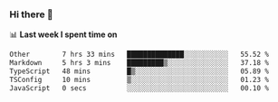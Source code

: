 ### Hi there 👋

<!--
**DBvc/DBvc** is a ✨ _special_ ✨ repository because its `README.md` (this file) appears on your GitHub profile.

Here are some ideas to get you started:

- 🔭 I’m currently working on ...
- 🌱 I’m currently learning ...
- 👯 I’m looking to collaborate on ...
- 🤔 I’m looking for help with ...
- 💬 Ask me about ...
- 📫 How to reach me: ...
- 😄 Pronouns: ...
- ⚡ Fun fact: ...
-->

📊 **Last week I spent time on**
<!--START_SECTION:waka-->

```txt
Other        7 hrs 33 mins   ██████████████░░░░░░░░░░░   55.52 %
Markdown     5 hrs 3 mins    █████████▒░░░░░░░░░░░░░░░   37.18 %
TypeScript   48 mins         █▒░░░░░░░░░░░░░░░░░░░░░░░   05.89 %
TSConfig     10 mins         ▒░░░░░░░░░░░░░░░░░░░░░░░░   01.23 %
JavaScript   0 secs          ░░░░░░░░░░░░░░░░░░░░░░░░░   00.10 %
```

<!--END_SECTION:waka-->

